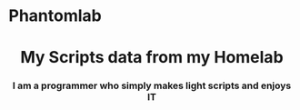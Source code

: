 # Phantomlab
<h1 align="center">My Scripts data from my Homelab</h1>
<h3 align="center">I am a programmer who simply makes light scripts and enjoys IT</h3>
</p>

